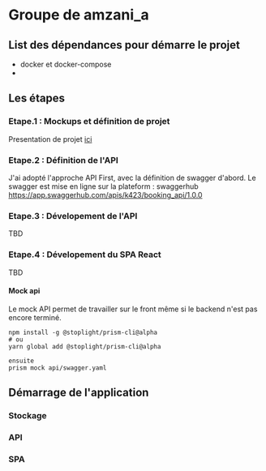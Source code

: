 # Groupe de amzani_a

## List des dépendances pour démarre le projet

- docker et docker-compose
- 

## Les étapes

### Etape.1 : Mockups et définition de projet

Presentation de projet [ici](./projet_NET5.pdf)

### Etape.2 : Définition de l'API

J'ai adopté l'approche API First, avec la définition de swagger d'abord.
Le swagger est mise en ligne sur la plateform : swaggerhub 
https://app.swaggerhub.com/apis/k423/booking_api/1.0.0

### Etape.3 : Dévelopement de l'API

TBD

### Etape.4 : Dévelopement du SPA React

TBD

#### Mock api

Le mock API permet de travailler sur le front même si le backend n'est pas encore terminé.

```
npm install -g @stoplight/prism-cli@alpha
# ou
yarn global add @stoplight/prism-cli@alpha

ensuite
prism mock api/swagger.yaml
```

## Démarrage de l'application

### Stockage

### API

### SPA

 


